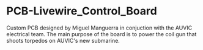 # PCB-Livewire_Control_Board
Custom PCB designed by Miguel Manguerra in conjuction with the AUVIC electrical team. The main purpose of the board is to power the coil gun
that shoots torpedos on AUVIC's new submarine.
